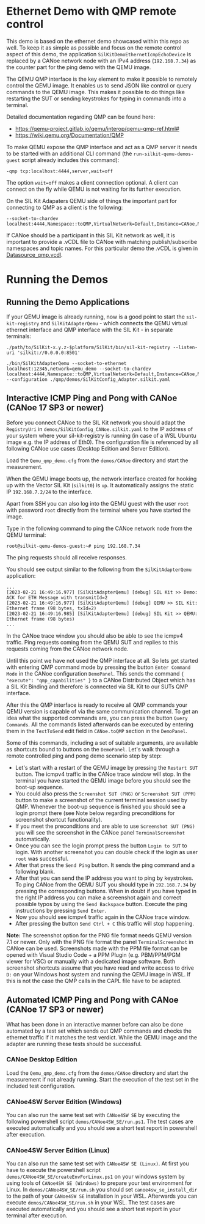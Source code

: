 # Ethernet Demo with QMP remote control
This demo is based on the ethernet demo showcased within this repo as well. To keep it as simple as possible and focus on the remote control aspect of this demo, the application ``SilKitDemoEthernetIcmpEchoDevice`` is replaced by a CANoe network node with an IPv4 address (``192.168.7.34``) as the counter part for the ping demo with the QEMU image.

The QEMU QMP interface is the key element to make it possible to remotely control the QEMU image. It enables us to send JSON like control or query commands to the QEMU image. This makes it possible to do things like restarting the SUT or sending keystrokes for typing in commands into a terminal. 

Detailed documentation regarding QMP can be found here:
- https://qemu-project.gitlab.io/qemu/interop/qemu-qmp-ref.html# 
- https://wiki.qemu.org/Documentation/QMP

To make QEMU expose the QMP interface and act as a QMP server it needs to be started with an additional CLI command (the ``run-silkit-qemu-demos-guest`` script already includes this command):

    -qmp tcp:localhost:4444,server,wait=off

The option ``wait=off`` makes a client connection optional. A client can connect on the fly while QEMU is not waiting for its further execution.

On the SIL Kit Adapaters QEMU side of things the important part for connecting to QMP as a client is the following:

    --socket-to-chardev localhost:4444,Namespace::toQMP,VirtualNetwork=Default,Instance=CANoe,Namespace::fromQMP,VirtualNetwork:Default,Instance:Adapter

If CANoe should be a participant in this SIL Kit network as well, it is important to provide a .vCDL file to CANoe with matching publish/subscribe namespaces and topic names. For this particular demo the .vCDL is given in [Datasource_qmp.vcdl](demos/Datasource_qmp.vcdl).

# Running the Demos

## Running the Demo Applications

If your QEMU image is already running, now is a good point to start the ``sil-kit-registry`` and ``SilKitAdapterQemu`` - which connects the QEMU virtual ethernet
interface and QMP interface with the SIL Kit - in separate terminals:

    ./path/to/SilKit-x.y.z-$platform/SilKit/bin/sil-kit-registry --listen-uri 'silkit://0.0.0.0:8501'
    
    ./bin/SilKitAdapterQemu --socket-to-ethernet localhost:12345,network=qemu_demo --socket-to-chardev localhost:4444,Namespace::toQMP,VirtualNetwork=Default,Instance=CANoe,Namespace::fromQMP,VirtualNetwork:Default,Instance:Adapter --configuration ./qmp/demos/SilKitConfig_Adapter.silkit.yaml    

## Interactive ICMP Ping and Pong with CANoe (CANoe 17 SP3 or newer)

Before you connect CANoe to the SIL Kit network you should adapt the ``RegistryUri`` in ``demos/SilKitConfig_CANoe.silkit.yaml`` to the IP address of your system where your sil-kit-registry is running (in case of a WSL Ubuntu image e.g. the IP address of Eth0). The configuration file is referenced by all following CANoe use cases (Desktop Edition and Server Edition).

Load the ``Qemu_qmp_demo.cfg`` from the ``demos/CANoe`` directory and start the measurement.

When the QEMU image boots up, the network interface created for hooking up with the Vector SIL Kit (``silkit0``) is ``up``.
It automatically assigns the static IP ``192.168.7.2/24`` to the interface.

Apart from SSH you can also log into the QEMU guest with the user ``root`` with password ``root`` directly from the terminal where you have started the image.

Type in the following command to ping the CANoe network node from the QEMU terminal:

    root@silkit-qemu-demos-guest:~# ping 192.168.7.34

The ping requests should all receive responses.

You should see output similar to the following from the ``SilKitAdapterQemu`` application:

    ...
    [2023-02-21 16:49:16.977] [SilKitAdapterQemu] [debug] SIL Kit >> Demo: ACK for ETH Message with transmitId=2
    [2023-02-21 16:49:16.977] [SilKitAdapterQemu] [debug] QEMU >> SIL Kit: Ethernet frame (98 bytes, txId=2)
    [2023-02-21 16:49:16.985] [SilKitAdapterQemu] [debug] SIL Kit >> QEMU: Ethernet frame (98 bytes)
    ...

In the CANoe trace window you should also be able to see the icmpv4 traffic. Ping requests coming from the QEMU SUT and replies to this requests coming from the CANoe network node.

Until this point we have not used the QMP interface at all. So lets get started with entering QMP command mode by pressing the button ``Enter Command Mode`` in the CANoe configuration ``DemoPanel``. This sends the command ``{ "execute": "qmp_capabilities" }`` to a CANoe Distributed Object which has a SIL Kit Binding and therefore is connected via SIL Kit to our SUTs QMP interface.

After this the QMP interface is ready to receive all QMP commands your QEMU version is capable of via the same communication channel. To get an idea what the supported commands are, you can press the button ``Query Commands``. All the commands listed afterwards can be executed by entering them in the ``TextToSend`` edit field in ``CANoe.toQMP`` section in the ``DemoPanel``.

Some of this commands, including a set of suitable arguments, are available as shortcuts bound to buttons on the ``DemoPanel``. Let's walk through a remote controlled ping and pong demo scenario step by step:

- Let's start with a restart of the QEMU image by pressing the ``Restart SUT`` button. The icmpv4 traffic in the CANoe trace window will stop. In the terminal you have started the QEMU image before you should see the boot-up sequence.
- You could also press the ``Screenshot SUT (PNG)`` or ``Screenshot SUT (PPM)`` button to make a screenshot of the current terminal session used by QMP. Whenever the boot-up sequence is finished you should see a login prompt there (see Note below regarding preconditions for screenshot shortcut functionality).
- If you meet the preconditions and are able to use ``Screenshot SUT (PNG)`` you will see the screenshot in the CANoe panel ``TerminalScreenshot`` automatically.
- Once you can see the login prompt press the button ``Login to SUT`` to login. With another screenshot you can double check if the login as user ``root`` was successful.
- After that press the ``Send Ping`` button. It sends the ping command and a following blank.
- After that you can send the IP address you want to ping by keystrokes. To ping CANoe from the QEMU SUT you should type in ``192.168.7.34`` by pressing the corresponding buttons. When in doubt if you have typed in the right IP address you can make a screenshot again and correct possible typos by using the ``Send Backspace`` button. Execute the ping instructions by pressing ``Send Enter``.
- Now you should see icmpv4 traffic again in the CANoe trace window.
- After pressing the button ``Send Ctrl + C`` this traffic will stop happening.

**Note:** The screenshot option for the PNG file format needs QEMU version 7.1 or newer. Only with the PNG file format the panel ``TerminalScreenshot`` in CANoe can be used. Screenshots made with the PPM file format can be opened with Visual Studio Code + a PPM Plugin (e.g. PBM/PPM/PGM viewer for VSC) or manually with a dedicated image software. Both screenshot shortcuts assume that you have read and write access to drive ``D:`` on your Windows host system and running the QEMU image in WSL. If this is not the case the QMP calls in the CAPL file have to be adapted.


## Automated ICMP Ping and Pong with CANoe (CANoe 17 SP3 or newer)
What has been done in an interactive manner before can also be done automated by a test set which sends out QMP commands and checks the ethernet traffic if it matches the test verdict. While the QEMU image and the adapter are running these tests should be successful.

### CANoe Desktop Edition
Load the ``Qemu_qmp_demo.cfg`` from the ``demos/CANoe`` directory and start the measurement if not already running. Start the execution of the test set in the included test configuration.

### CANoe4SW Server Edition (Windows)
You can also run the same test set with ``CANoe4SW SE`` by executing the following powershell script ``demos/CANoe4SW_SE/run.ps1``. The test cases are executed automatically and you should see a short test report in powershell after execution.

### CANoe4SW Server Edition (Linux)
You can also run the same test set with ``CANoe4SW SE (Linux)``. At first you have to execute the powershell script ``demos/CANoe4SW_SE/createEnvForLinux.ps1`` on your windows system by using tools of ``CANoe4SW SE (Windows)`` to prepare your test environment for Linux. In ``demos/CANoe4SW_SE/run.sh`` you should set ``canoe4sw_se_install_dir`` to the path of your ``CANoe4SW SE`` installation in your WSL. Afterwards you can execute ``demos/CANoe4SW_SE/run.sh`` in your WSL. The test cases are executed automatically and you should see a short test report in your terminal after execution.


